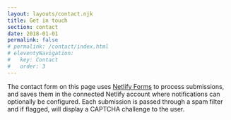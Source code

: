 ```yaml
---
layout: layouts/contact.njk
title: Get in touch
section: contact
date: 2018-01-01
permalink: false
# permalink: /contact/index.html
# eleventyNavigation:
#   key: Contact
#   order: 3
---
```

The contact form on this page uses
[Netlify Forms](https://www.netlify.com/docs/form-handling/) to process
submissions, and saves them in the connected Netlify account where
notifications can optionally be configured. Each submission is passed through a
spam filter and if flagged, will display a CAPTCHA challenge to the user.
